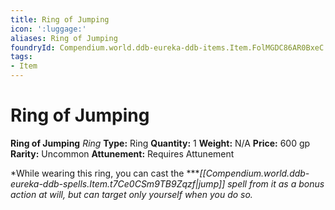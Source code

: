 ```yaml
---
title: Ring of Jumping
icon: ':luggage:'
aliases: Ring of Jumping
foundryId: Compendium.world.ddb-eureka-ddb-items.Item.FolMGDC86AR0BxeC
tags:
- Item
---
```


# Ring of Jumping

**Ring of Jumping**
_Ring_
**Type:** Ring
**Quantity:** 1
**Weight:** N/A
**Price:** 600 gp
**Rarity:** Uncommon
**Attunement:** Requires Attunement

*While wearing this ring, you can cast the ****[[Compendium.world.ddb-eureka-ddb-spells.Item.t7Ce0CSm9TB9Zqzf|jump]] spell from it as a bonus action at will, but can target only yourself when you do so.*